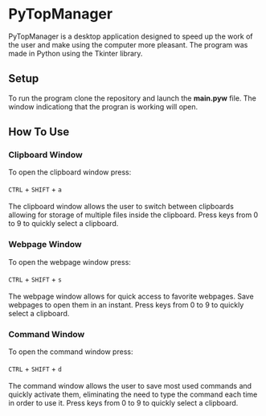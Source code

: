 # PyTopManager
PyTopManager is a desktop application designed to speed up the work of the user and make using the computer more pleasant.
The program was made in Python using the Tkinter library.

## Setup 
To run the program clone the repository and launch the **main.pyw** file. The window indicationg that the progran is working will open.

## How To Use

### Clipboard Window
To open the clipboard window press: <br> <br>
```CTRL``` + ```SHIFT``` + ```a``` <br> <br>
The clipboard window allows the user to switch between clipboards allowing for storage of multiple files inside the clipboard.
Press keys from 0 to 9 to quickly select a clipboard.

### Webpage Window
To open the webpage window press: <br> <br>
```CTRL``` + ```SHIFT``` + ```s``` <br> <br>
The webpage window allows for quick access to favorite webpages. Save webpages to open them in an instant. 
Press keys from 0 to 9 to quickly select a clipboard.

### Command Window
To open the command window press: <br> <br>
```CTRL``` + ```SHIFT``` + ```d``` <br> <br>
The command window allows the user to save most used commands and quickly activate them, eliminating the need to type the command each time in order to use it.
Press keys from 0 to 9 to quickly select a clipboard.

